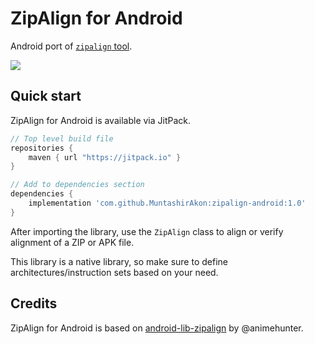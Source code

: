 # ZipAlign for Android

Android port of [`zipalign` tool](http://developer.android.com/tools/help/zipalign.html).

[![](https://jitpack.io/v/MuntashirAkon/zipalign-android.svg)](https://jitpack.io/#MuntashirAkon/zipalign-android)

## Quick start
ZipAlign for Android is available via JitPack.

```groovy
// Top level build file
repositories {
    maven { url "https://jitpack.io" }
}

// Add to dependencies section
dependencies {
    implementation 'com.github.MuntashirAkon:zipalign-android:1.0'
}
```

After importing the library, use the `ZipAlign` class to align or verify alignment of a ZIP or APK file.

This library is a native library, so make sure to define architectures/instruction sets based on your need.

## Credits
ZipAlign for Android is based on [android-lib-zipalign](https://github.com/animehunter/android-lib-zipalign) by @animehunter.

